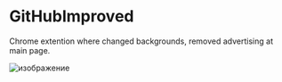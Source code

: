 # GitHubImproved
Chrome extention where changed backgrounds, removed advertising at main page.

![изображение](https://user-images.githubusercontent.com/47028393/82855721-bd298a80-9f14-11ea-8889-4159f5a7e24f.png)
